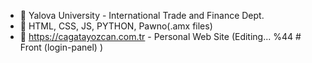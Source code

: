 - 👋 Yalova University - International Trade and Finance Dept.
- 🌱 HTML, CSS, JS, PYTHON, Pawno(.amx files)
- 💞️ https://cagatayozcan.com.tr - Personal Web Site (Editing... %44 # Front (login-panel) )
